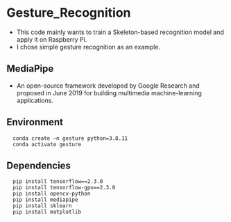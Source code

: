 # Gesture_Recognition
* This code mainly wants to train a Skeleton-based recognition model and apply it on Raspberry Pi.
* I chose simple gesture recognition as an example.

## MediaPipe
* An open-source framework developed by Google Research and proposed in June 2019 for building multimedia machine-learning applications.

## Environment
```shell
  conda create –n gesture python=3.8.11
  conda activate gesture
```
## Dependencies
```shell
  pip install tensorflow==2.3.0
  pip install tensorflow-gpu==2.3.0
  pip install opencv-python
  pip install mediapipe
  pip install sklearn
  pip install matplotlib
```
